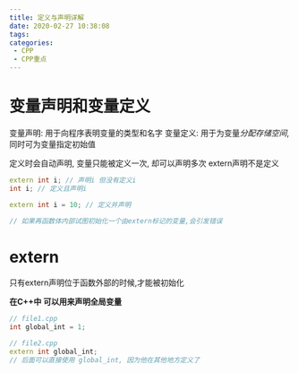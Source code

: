 ```yaml
---
title: 定义与声明详解
date: 2020-02-27 10:38:08
tags:
categories:
 - CPP
 - CPP重点
---
```

# 变量声明和变量定义

变量声明: 用于向程序表明变量的类型和名字
变量定义: 用于为变量*分配存储空间*, 同时可为变量指定初始值

定义时会自动声明, 变量只能被定义一次, 却可以声明多次
extern声明不是定义

```c++
extern int i; // 声明i 但没有定义i
int i; // 定义且声明i

extern int i = 10; // 定义并声明

// 如果再函数体内部试图初始化一个由extern标记的变量,会引发错误
```

# extern
只有extern声明位于函数外部的时候,才能被初始化

**在C++中 可以用来声明全局变量**
```c++
// file1.cpp
int global_int = 1;

// file2.cpp
extern int global_int;
// 后面可以直接使用 global_int, 因为他在其他地方定义了
```